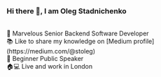 ### Hi there 👋, I am Oleg Stadnichenko
<br />
🚀 Marvelous Senior Backend Software Developer<br />
📚 Like to share my knowledge on [Medium profile](https://medium.com/@stoleg)<br />
🎤 Beginner Public Speaker<br />
🏠💻 Live and work in London<br />

<!--
**oleg-sta/oleg-sta** is a ✨ _special_ ✨ repository because its `README.md` (this file) appears on your GitHub profile.

Here are some ideas to get you started:

- 🔭 I’m currently working on ...
- 🌱 I’m currently learning ...
- 👯 I’m looking to collaborate on ...
- 🤔 I’m looking for help with ...
- 💬 Ask me about ...
- 📫 How to reach me: ...
- 😄 Pronouns: ...
- ⚡ Fun fact: ...
-->
